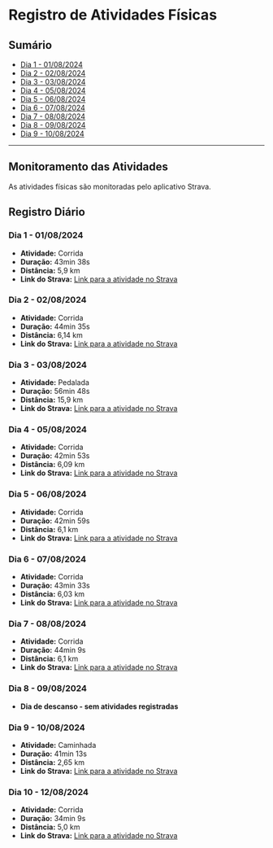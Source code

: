 # Registro de Atividades Físicas

## Sumário

- [Dia 1 - 01/08/2024](#dia-1---01082024)
- [Dia 2 - 02/08/2024](#dia-2---02082024)
- [Dia 3 - 03/08/2024](#dia-3---03082024)
- [Dia 4 - 05/08/2024](#dia-4---05082024)
- [Dia 5 - 06/08/2024](#dia-5---06082024)
- [Dia 6 - 07/08/2024](#dia-6---07082024)
- [Dia 7 - 08/08/2024](#dia-7---08082024)
- [Dia 8 - 09/08/2024](#dia-8---09082024)
- [Dia 9 - 10/08/2024](#dia-9---10082024)

---

## Monitoramento das Atividades

As atividades físicas são monitoradas pelo aplicativo Strava.

## Registro Diário

### Dia 1 - 01/08/2024

- **Atividade:** Corrida
- **Duração:** 43min 38s
- **Distância:** 5,9 km
- **Link do Strava:** [Link para a atividade no Strava](https://strava.app.link/whVqpazEILb)

### Dia 2 - 02/08/2024

- **Atividade:** Corrida
- **Duração:** 44min 35s
- **Distância:** 6,14 km
- **Link do Strava:** [Link para a atividade no Strava](https://strava.app.link/NcG274BzKLb)

### Dia 3 - 03/08/2024

- **Atividade:** Pedalada
- **Duração:** 56min 48s
- **Distância:** 15,9 km
- **Link do Strava:** [Link para a atividade no Strava](https://strava.app.link/EJwMs9KXLLb)

### Dia 4 - 05/08/2024

- **Atividade:** Corrida
- **Duração:** 42min 53s
- **Distância:** 6,09 km
- **Link do Strava:** [Link para a atividade no Strava](https://strava.app.link/OSU2SHxnPLb)

### Dia 5 - 06/08/2024

- **Atividade:** Corrida
- **Duração:** 42min 59s
- **Distância:** 6,1 km
- **Link do Strava:** [Link para a atividade no Strava](https://strava.app.link/ikU03HdWQLb)

### Dia 6 - 07/08/2024

- **Atividade:** Corrida
- **Duração:** 43min 33s
- **Distância:** 6,03 km
- **Link do Strava:** [Link para a atividade no Strava](https://strava.app.link/gEqZUrlvTLb)

### Dia 7 - 08/08/2024

- **Atividade:** Corrida
- **Duração:** 44min 9s
- **Distância:** 6,1 km
- **Link do Strava:** [Link para a atividade no Strava](https://strava.app.link/02eKzrAaULb)

### Dia 8 - 09/08/2024

- **Dia de descanso - sem atividades registradas**

### Dia 9 - 10/08/2024

- **Atividade:** Caminhada
- **Duração:** 41min 13s
- **Distância:** 2,65 km
- **Link do Strava:** [Link para a atividade no Strava](https://strava.app.link/484dhjzFYLb)

### Dia 10 - 12/08/2024

- **Atividade:** Corrida
- **Duração:** 34min 9s
- **Distância:** 5,0 km
- **Link do Strava:** [Link para a atividade no Strava](https://strava.app.link/xKm2hMm30Lb)

